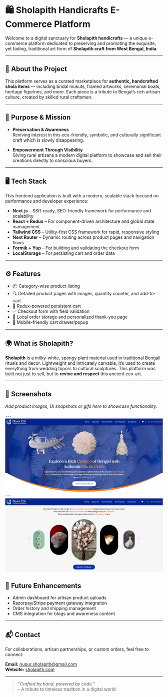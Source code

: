 # 🛍️ Sholapith Handicrafts E-Commerce Platform

Welcome to a digital sanctuary for **Sholapith handicrafts** — a unique e-commerce platform dedicated to preserving and promoting the exquisite, yet fading, traditional art form of **Sholapith craft from West Bengal, India**.

---

## 🌿 About the Project

This platform serves as a curated marketplace for **authentic, handcrafted shola items** — including bridal mukuts, framed artworks, ceremonial boats, heritage figurines, and more. Each piece is a tribute to Bengal’s rich artisan culture, created by skilled rural craftsmen.

---

## 🎯 Purpose & Mission

- **Preservation & Awareness**  
  Reviving interest in this eco-friendly, symbolic, and culturally significant craft which is slowly disappearing.

- **Empowerment Through Visibility**  
  Giving rural artisans a modern digital platform to showcase and sell their creations directly to conscious buyers.

---

## 🖥️ Tech Stack

This frontend application is built with a modern, scalable stack focused on performance and developer experience:

- **Next.js** – SSR-ready, SEO-friendly framework for performance and scalability  
- **React + Redux** – For component-driven architecture and global state management  
- **Tailwind CSS** – Utility-first CSS framework for rapid, responsive styling  
- **Next Router** – Dynamic routing across product pages and navigation flows  
- **Formik + Yup** – For building and validating the checkout form  
- **LocalStorage** – For persisting cart and order data

---

## ⚙️ Features

- 📦 Category-wise product listing  
- 🔍 Detailed product pages with images, quantity counter, and add-to-cart  
- 🛒 Redux-powered persistent cart  
- ✅ Checkout form with field validation  
- 💾 Local order storage and personalized thank-you page  
- 📱 Mobile-friendly cart drawer/popup

---

## 🌍 What is Sholapith?

**Sholapith** is a milky-white, spongy plant material used in traditional Bengali rituals and decor. Lightweight and intricately carvable, it’s used to create everything from wedding topors to cultural sculptures. This platform was built not just to sell, but to **revive and respect** this ancient eco-art.

---

## 📸 Screenshots

*Add product images, UI snapshots or gifs here to showcase functionality.*

--- ![Homepage Screenshot](index-sholapith.jpg)
--- ![Homepage Screenshot](index-ss2.jpg)

## 📌 Future Enhancements

- Admin dashboard for artisan product uploads  
- Razorpay/Stripe payment gateway integration  
- Order history and shipping management  
- CMS integration for blogs and awareness content

---

## 📬 Contact

For collaborations, artisan partnerships, or custom orders, feel free to connect:

**Email:** nupur.sholapith@gmail.com  
**Website:** [sholapith.com](https://sholapith.com)

---

> *“Crafted by hand, powered by code.”*  
> – A tribute to timeless tradition in a digital world.
